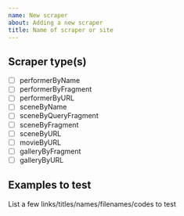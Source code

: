 ```yaml
---
name: New scraper
about: Adding a new scraper
title: Name of scraper or site
---
```


## Scraper type(s)
- [ ] performerByName
- [ ] performerByFragment
- [ ] performerByURL
- [ ] sceneByName
- [ ] sceneByQueryFragment
- [ ] sceneByFragment
- [ ] sceneByURL
- [ ] movieByURL
- [ ] galleryByFragment
- [ ] galleryByURL

## Examples to test

List a few links/titles/names/filenames/codes to test
